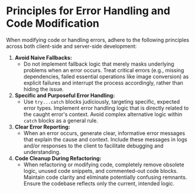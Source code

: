 # Principles for Error Handling and Code Modification

When modifying code or handling errors, adhere to the following principles across both client-side and server-side development:

1.  **Avoid Naive Fallbacks:**
    *   Do not implement fallback logic that merely masks underlying problems when an error occurs. Treat critical errors (e.g., missing dependencies, failed essential operations like image conversion) as explicit failures and interrupt the process accordingly, rather than hiding the issue.
2.  **Specific and Purposeful Error Handling:**
    *   Use `try...catch` blocks judiciously, targeting specific, expected error types. Implement error handling logic that is directly related to the caught error's context. Avoid complex alternative logic within `catch` blocks as a general rule.
3.  **Clear Error Reporting:**
    *   When an error occurs, generate clear, informative error messages that explain the cause and context. Include these messages in logs and/or responses to the client to facilitate debugging and understanding.
4.  **Code Cleanup During Refactoring:**
    *   When refactoring or modifying code, completely remove obsolete logic, unused code snippets, and commented-out code blocks. Maintain code clarity and eliminate potentially confusing remnants. Ensure the codebase reflects only the current, intended logic.
